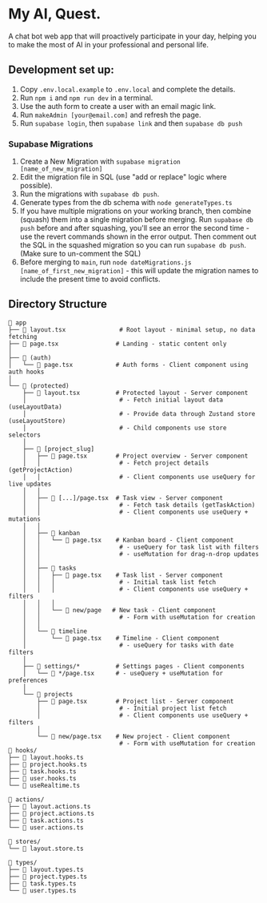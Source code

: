 # My AI, Quest.

A chat bot web app that will proactively participate in your day, helping you to make the most of AI in your professional and personal life.

## Development set up:

1. Copy `.env.local.example` to `.env.local` and complete the details.
2. Run `npm i` and `npm run dev` in a terminal.
3. Use the auth form to create a user with an email magic link.
4. Run `makeAdmin [your@email.com]` and refresh the page.
5. Run `supabase login`, then `supabase link` and then `supabase db push`

### Supabase Migrations

1. Create a New Migration with `supabase migration [name_of_new_migration]`
2. Edit the migration file in SQL (use "add or replace" logic where possible).
3. Run the migrations with `supabase db push`.
4. Generate types from the db schema with `node generateTypes.ts`
5. If you have multiple migrations on your working branch, then combine (squash) them into a single migration before merging. Run `supabase db push` before and after squashing, you'll see an error the second time - use the revert commands shown in the error output. Then comment out the SQL in the squashed migration so you can run `supabase db push`. (Make sure to un-comment the SQL)
6. Before merging to `main`, run `node dateMigrations.js [name_of_first_new_migration]` - this will update the migration names to include the present time to avoid conflicts.

## Directory Structure

```
📁 app
├── 📄 layout.tsx               # Root layout - minimal setup, no data fetching
├── 📄 page.tsx                # Landing - static content only
│
├── 📁 (auth)
│   └── 📄 page.tsx            # Auth forms - Client component using auth hooks
│
└── 📁 (protected)
    ├── 📄 layout.tsx          # Protected layout - Server component
    │                          # - Fetch initial layout data (useLayoutData)
    │                          # - Provide data through Zustand store (useLayoutStore)
    │                          # - Child components use store selectors
    │
    ├── 📁 [project_slug]
    │   ├── 📄 page.tsx        # Project overview - Server component
    │   │                      # - Fetch project details (getProjectAction)
    │   │                      # - Client components use useQuery for live updates
    │   │
    │   ├── 📄 [...]/page.tsx  # Task view - Server component
    │   │                      # - Fetch task details (getTaskAction)
    │   │                      # - Client components use useQuery + mutations
    │   │
    │   ├── 📁 kanban
    │   │   └── 📄 page.tsx    # Kanban board - Client component
    │   │                      # - useQuery for task list with filters
    │   │                      # - useMutation for drag-n-drop updates
    │   │
    │   ├── 📁 tasks
    │   │   ├── 📄 page.tsx    # Task list - Server component
    │   │   │                  # - Initial task list fetch
    │   │   │                  # - Client components use useQuery + filters
    │   │   │
    │   │   └── 📄 new/page   # New task - Client component
    │   │                      # - Form with useMutation for creation
    │   │
    │   └── 📁 timeline
    │       └── 📄 page.tsx    # Timeline - Client component
    │                          # - useQuery for tasks with date filters
    │
    ├── 📁 settings/*          # Settings pages - Client components
    │   └── 📄 */page.tsx      # - useQuery + useMutation for preferences
    │
    └── 📁 projects
        ├── 📄 page.tsx        # Project list - Server component
        │                      # - Initial project list fetch
        │                      # - Client components use useQuery + filters
        │
        └── 📄 new/page.tsx    # New project - Client component
                               # - Form with useMutation for creation
📁 hooks/
├── 📄 layout.hooks.ts
├── 📄 project.hooks.ts
├── 📄 task.hooks.ts
├── 📄 user.hooks.ts
└── 📄 useRealtime.ts

📁 actions/
├── 📄 layout.actions.ts
├── 📄 project.actions.ts
├── 📄 task.actions.ts
└── 📄 user.actions.ts

📁 stores/
└── 📄 layout.store.ts

📁 types/
├── 📄 layout.types.ts
├── 📄 project.types.ts
├── 📄 task.types.ts
└── 📄 user.types.ts
```
